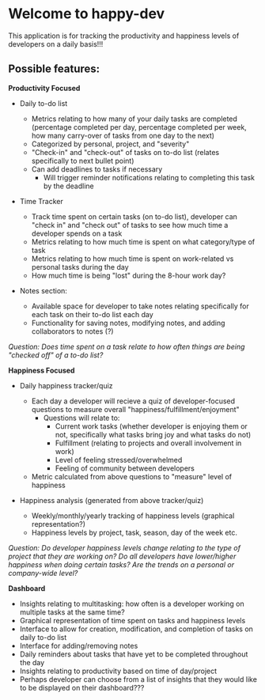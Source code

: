 # Welcome to happy-dev

This application is for tracking the productivity and happiness levels of developers on a daily basis!!!

## Possible features:

**Productivity Focused**

- Daily to-do list
  - Metrics relating to how many of your daily tasks are completed (percentage completed per day, percentage completed per week, how many carry-over of tasks from one day to the next)
  - Categorized by personal, project, and "severity"
  - "Check-in" and "check-out" of tasks on to-do list (relates specifically to next bullet point)
  - Can add deadlines to tasks if necessary 
    - Will trigger reminder notifications relating to completing this task by the deadline

- Time Tracker 
  - Track time spent on certain tasks (on to-do list), developer can "check in" and "check out" of tasks to see how much time a developer spends on a task
  - Metrics relating to how much time is spent on what category/type of task
  - Metrics relating to how much time is spent on work-related vs personal tasks during the day
  - How much time is being "lost" during the 8-hour work day?

- Notes section: 
  - Available space for developer to take notes relating specifically for each task on their to-do list each day
  - Functionality for saving notes, modifying notes, and adding collaborators to notes (?)

_Question: Does time spent on a task relate to how often things are being "checked off" of a to-do list?_

**Happiness Focused**

- Daily happiness tracker/quiz 
  - Each day a developer will recieve a quiz of developer-focused questions to measure overall "happiness/fulfillment/enjoyment"
    - Questions will relate to: 
      - Current work tasks (whether developer is enjoying them or not, specifically what tasks bring joy and what tasks do not)
      - Fulfillment (relating to projects and overall involvement in work)
      - Level of feeling stressed/overwhelmed
      - Feeling of community between developers
  - Metric calculated from above questions to "measure" level of happiness

- Happiness analysis (generated from above tracker/quiz)
  - Weekly/monthly/yearly tracking of happiness levels (graphical representation?)
  - Happiness levels by project, task, season, day of the week etc.

_Question: Do developer happiness levels change relating to the type of project that they are working on? Do all developers have lower/higher happiness when doing certain tasks? Are the trends on a personal or company-wide level?_

**Dashboard**
- Insights relating to multitasking: how often is a developer working on multiple tasks at the same time?
- Graphical representation of time spent on tasks and happiness levels
- Interface to allow for creation, modification, and completion of tasks on daily to-do list 
- Interface for adding/removing notes 
- Daily reminders about tasks that have yet to be completed throughout the day 
- Insights relating to productivity based on time of day/project
- Perhaps developer can choose from a list of insights that they would like to be displayed on their dashboard???
